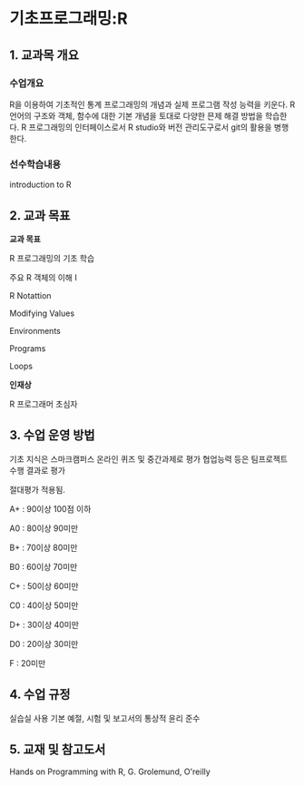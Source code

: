 # 기초프로그래밍:R
## 1. 교과목 개요
### 수업개요
R을 이용하여 기초적인 통계 프로그래밍의 개념과 실제 프로그램 작성 능력을 키운다.
R언어의 구조와 객체, 함수에 대한 기본 개념을 토대로 다양한 믄제 해결 방법을 학습한다.
R 프로그래밍의 인터페이스로서 R studio와 버전 관리도구로서 git의 활용을 병행한다. 
### 선수학습내용
introduction to R

## 2. 교과 목표
**교과 목표**

R 프로그래밍의 기초 학습

주요 R 객체의 이해 I

R Notattion

Modifying Values

Environments

Programs

Loops

**인재상**

R 프로그래머 초심자

## 3. 수업 운영 방법

기초 지식은 스마크캠퍼스 온라인 퀴즈 및 중간과제로 평가
협업능력 등은 팀프로젝트 수행 결과로 평가

절대평가 적용됨.

A+ : 90이상 100점 이하

A0 : 80이상 90미만

B+ : 70이상 80미만

B0 : 60이상 70미만

C+ : 50이상 60미만

C0 : 40이상 50미만

D+ : 30이상 40미만

D0 : 20이상 30미만

F : 20미만

## 4. 수업 규정
실습실 사용 기본 예절,
시험 및 보고서의 통상적 윤리 준수
## 5. 교재 및 참고도서
Hands on Programming with R, G. Grolemund, O'reilly 


